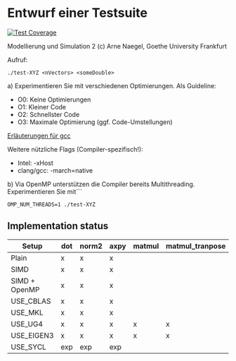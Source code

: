 # Entwurf einer Testsuite 


[![Test Coverage](https://api.codeclimate.com/v1/badges/4574f8cee11c1e3a82aa/test_coverage)](https://codeclimate.com/github/anaegel/benchmark-matvec/test_coverage)

Modellierung und Simulation 2
(c) Arne Naegel, Goethe University Frankfurt 

Aufruf:

```
./test-XYZ <nVectors> <someDouble>
```

 
a) Experimentieren Sie mit verschiedenen Optimierungen. Als Guideline:
- O0: Keine Optimierungen
- O1: Kleiner Code
- O2: Schnellster Code
- O3: Maximale Optimierung (ggf. Code-Umstellungen)

[Erläuterungen für gcc](https://gcc.gnu.org/onlinedocs/gcc/Optimize-Options.html) 

Weitere nützliche Flags (Compiler-spezifisch!): 
- Intel: -xHost
- clang/gcc: -march=native


b) Via OpenMP unterstützen die Compiler bereits Multithreading. Experimentieren Sie mit```

```
OMP_NUM_THREADS=1 ./test-XYZ
```

##  Implementation status

| Setup         | dot | norm2 | axpy | matmul | matmul_tranpose |
|---------------|-----|-------|------|--------|-----------------|
| Plain         | x   | x     | x    |        |                 |
| SIMD          | x   | x     | x    |        |                 |
| SIMD + OpenMP | x   | x     | x    |        |                 |
| USE_CBLAS     | x   | x     | x    |        |                 |
| USE_MKL       | x   | x     | x    |        |                 |
| USE_UG4       | x   | x     | x    | x      | x               |
| USE_EIGEN3    | x   | x     | x    | x      | x               |
| USE_SYCL      | exp | exp   | exp  |        |                 |
